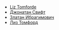 * [Liz Tomforde](Liz%20Tomforde)
* [Джонатан Свифт](Джонатан%20Свифт)
* [Златан Ибрагимович](Златан%20Ибрагимович)
* [Лиз Томфорд](Лиз%20Томфорд)